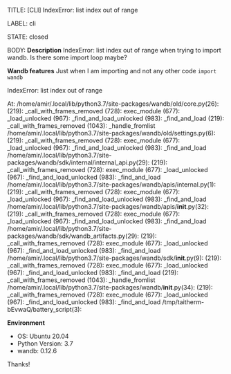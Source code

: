 TITLE:
[CLI] IndexError: list index out of range

LABEL:
cli

STATE:
closed

BODY:
**Description**
IndexError: list index out of range when trying to import wandb. Is there some import loop maybe?

**Wandb features**
Just when I am importing and not any other code
`import wandb`

IndexError: list index out of range

At:
  /home/amir/.local/lib/python3.7/site-packages/wandb/old/core.py(26): <module>
  <frozen importlib._bootstrap>(219): _call_with_frames_removed
  <frozen importlib._bootstrap_external>(728): exec_module
  <frozen importlib._bootstrap>(677): _load_unlocked
  <frozen importlib._bootstrap>(967): _find_and_load_unlocked
  <frozen importlib._bootstrap>(983): _find_and_load
  <frozen importlib._bootstrap>(219): _call_with_frames_removed
  <frozen importlib._bootstrap>(1043): _handle_fromlist
  /home/amir/.local/lib/python3.7/site-packages/wandb/old/settings.py(6): <module>
  <frozen importlib._bootstrap>(219): _call_with_frames_removed
  <frozen importlib._bootstrap_external>(728): exec_module
  <frozen importlib._bootstrap>(677): _load_unlocked
  <frozen importlib._bootstrap>(967): _find_and_load_unlocked
  <frozen importlib._bootstrap>(983): _find_and_load
  /home/amir/.local/lib/python3.7/site-packages/wandb/sdk/internal/internal_api.py(29): <module>
  <frozen importlib._bootstrap>(219): _call_with_frames_removed
  <frozen importlib._bootstrap_external>(728): exec_module
  <frozen importlib._bootstrap>(677): _load_unlocked
  <frozen importlib._bootstrap>(967): _find_and_load_unlocked
  <frozen importlib._bootstrap>(983): _find_and_load
  /home/amir/.local/lib/python3.7/site-packages/wandb/apis/internal.py(1): <module>
  <frozen importlib._bootstrap>(219): _call_with_frames_removed
  <frozen importlib._bootstrap_external>(728): exec_module
  <frozen importlib._bootstrap>(677): _load_unlocked
  <frozen importlib._bootstrap>(967): _find_and_load_unlocked
  <frozen importlib._bootstrap>(983): _find_and_load
  /home/amir/.local/lib/python3.7/site-packages/wandb/apis/__init__.py(32): <module>
  <frozen importlib._bootstrap>(219): _call_with_frames_removed
  <frozen importlib._bootstrap_external>(728): exec_module
  <frozen importlib._bootstrap>(677): _load_unlocked
  <frozen importlib._bootstrap>(967): _find_and_load_unlocked
  <frozen importlib._bootstrap>(983): _find_and_load
  /home/amir/.local/lib/python3.7/site-packages/wandb/sdk/wandb_artifacts.py(29): <module>
  <frozen importlib._bootstrap>(219): _call_with_frames_removed
  <frozen importlib._bootstrap_external>(728): exec_module
  <frozen importlib._bootstrap>(677): _load_unlocked
  <frozen importlib._bootstrap>(967): _find_and_load_unlocked
  <frozen importlib._bootstrap>(983): _find_and_load
  /home/amir/.local/lib/python3.7/site-packages/wandb/sdk/__init__.py(9): <module>
  <frozen importlib._bootstrap>(219): _call_with_frames_removed
  <frozen importlib._bootstrap_external>(728): exec_module
  <frozen importlib._bootstrap>(677): _load_unlocked
  <frozen importlib._bootstrap>(967): _find_and_load_unlocked
  <frozen importlib._bootstrap>(983): _find_and_load
  <frozen importlib._bootstrap>(219): _call_with_frames_removed
  <frozen importlib._bootstrap>(1043): _handle_fromlist
  /home/amir/.local/lib/python3.7/site-packages/wandb/__init__.py(34): <module>
  <frozen importlib._bootstrap>(219): _call_with_frames_removed
  <frozen importlib._bootstrap_external>(728): exec_module
  <frozen importlib._bootstrap>(677): _load_unlocked
  <frozen importlib._bootstrap>(967): _find_and_load_unlocked
  <frozen importlib._bootstrap>(983): _find_and_load
  /tmp/taitherm-bEvwaQ/battery_script(3): <module>

**Environment**
- OS: Ubuntu 20.04
- Python Version: 3.7
- wandb: 0.12.6

Thanks!


